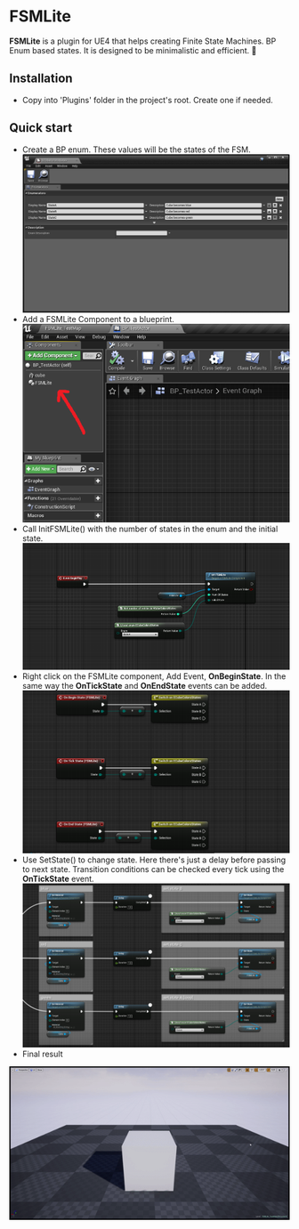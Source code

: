 # FSMLite

**FSMLite** is a plugin for UE4 that helps creating Finite State Machines. BP Enum based states. It is designed to be minimalistic and efficient. :rocket:


## Installation
* Copy into 'Plugins' folder in the project's root. Create one if needed.

## Quick start
* Create a BP enum. These values will be the states of the FSM.
![BP Enum](imgs/enums.PNG)
* Add a FSMLite Component to a blueprint.
![Add FSMLite Component](imgs/1-addcomponent.PNG)
* Call InitFSMLite() with the number of states in the enum and the initial state.
![Init FSM Lite](imgs/3-initfsm.PNG)
* Right click on the FSMLite component, Add Event, **OnBeginState**. In the same way the **OnTickState** and **OnEndState** events can be added.
![Events](imgs/events.PNG)
* Use SetState() to change state. Here there's just a delay before passing to next state. Transition conditions can be checked every tick using the **OnTickState** event.
![SetState](imgs/setstate.PNG)
* Final result

![Result](imgs/result.gif)
